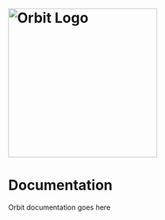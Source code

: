 # <img src="http://www.orbit.cloud/img/orbit-logo-black.png" alt="Orbit Logo" width="300px"/>

# Documentation
Orbit documentation goes here
